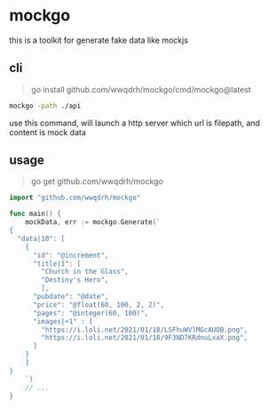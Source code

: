 # mockgo

this is a toolkit for generate fake data like mockjs

## cli

> go install github.com/wwqdrh/mockgo/cmd/mockgo@latest

```bash
mockgo -path ./api
```

use this command, will launch a http server which url is filepath, and content is mock data

## usage

> go get github.com/wwqdrh/mockgo

```go
import "github.com/wwqdrh/mockgo"

func main() {
    mockData, err := mockgo.Generate(`
{
  "data|10": [
    {
      "id": "@increment",
      "title|1": [
        "Church in the Glass",
        "Destiny's Hero",
		],
      "pubdate": "@date",
	  "price": "@float(60, 100, 2, 2)",
      "pages": "@integer(60, 100)",
	  "images|+1" : [
	 	"https://i.loli.net/2021/01/18/LSFhuWVlMGcAUOB.png",
        "https://i.loli.net/2021/01/18/9F3ND7KRdnuLxaX.png",
	  ]
	}
	]
}
	`)
    // ...
}
```